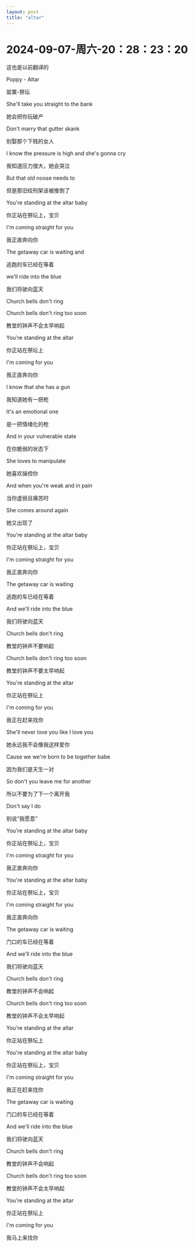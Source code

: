 ```yaml
--- 
layout: post 
title: "altar" 
--- 
```

# 2024-09-07-周六-20：28：23：20 

这也是以前翻译的

Poppy - Altar

罂粟-祭坛

She'll take you straight to the bank

她会把你玩破产

Don't marry that gutter skank

别娶那个下贱的女人

I know the pressure is high and she's gonna cry

我知道压力很大，她会哭泣

But that old noose needs to 

但是那旧绞刑架该被推倒了

You're standing at the altar baby

你正站在祭坛上，宝贝

I'm coming straight for you

我正直奔向你

The getaway car is waiting and 

逃跑的车已经在等着

we'll ride into the blue

我们将驶向蓝天

Church bells don't ring 

Church bells don't ring too soon

教堂的钟声不会太早响起

You're standing at the altar 

你正站在祭坛上

I'm coming for you

我正直奔向你

I know that she has a gun 

我知道她有一把枪

It's an emotional one

是一把情绪化的枪

And in your vulnerable state 

在你脆弱的状态下

She loves to manipulate

她喜欢操控你

And when you're weak and in pain 

当你虚弱且痛苦时

She comes around again

她又出现了

You're standing at the altar baby

你正站在祭坛上，宝贝

I'm coming straight for you

我正直奔向你

The getaway car is waiting 

逃跑的车已经在等着

And we'll ride into the blue

我们将驶向蓝天

Church bells don't ring 

教堂的钟声不要响起

Church bells don't ring too soon

教堂的钟声不要太早响起

You're standing at the altar 

你正站在祭坛上

I'm coming for you

我正在赶来找你

She'll never love you like I love you

她永远我不会像我这样爱你

Cause we we're born to be together babe

因为我们是天生一对

So don't you leave me for another

所以不要为了下一个离开我

Don't say I do 

别说“我愿意”

You're standing at the altar baby

你正站在祭坛上，宝贝

I'm coming straight for you

我正直奔向你

You're standing at the altar baby

你正站在祭坛上，宝贝

I'm coming straight for you

我正直奔向你

The getaway car is waiting 

门口的车已经在等着

And we'll ride into the blue

我们将驶向蓝天

Church bells don't ring 

教堂的钟声不会响起

Church bells don't ring too soon

教堂的钟声不会太早响起

You're standing at the altar 

你正站在祭坛上

You're standing at the altar baby

你正站在祭坛上，宝贝

I'm coming straight for you

我正在赶来找你

The getaway car is waiting 

门口的车已经在等着

And we'll ride into the blue

我们将驶向蓝天

Church bells don't ring 

教堂的钟声不会响起

Church bells don't ring too soon

教堂的钟声不会太早响起

You're standing at the altar 

你正站在祭坛上

I'm coming for you

我马上来找你





